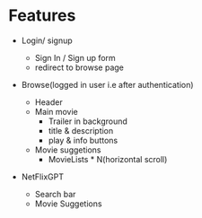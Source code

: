# Features

- Login/ signup
  - Sign In / Sign up form
  - redirect to browse page
- Browse(logged in user i.e after authentication)

  - Header
  - Main movie
    - Trailer in background
    - title & description
    - play & info buttons
  - Movie suggetions
    - MovieLists \* N(horizontal scroll)

- NetFlixGPT
  - Search bar
  - Movie Suggetions
